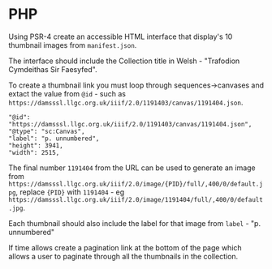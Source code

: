 # PHP

Using PSR-4 create an accessible HTML interface that display's 10 thumbnail images from ```manifest.json```. 

The interface should include the Collection title in Welsh - "Trafodion Cymdeithas Sir Faesyfed".

To create a thumbnail link you must loop through sequences->canvases and extact the value from `@id` - such as `https://damsssl.llgc.org.uk/iiif/2.0/1191403/canvas/1191404.json`. 

```
"@id": "https://damsssl.llgc.org.uk/iiif/2.0/1191403/canvas/1191404.json",
"@type": "sc:Canvas",
"label": "p. unnumbered",
"height": 3941,
"width": 2515,
```

The final number `1191404` from the URL can be used to generate an image from `https://damsssl.llgc.org.uk/iiif/2.0/image/{PID}/full/,400/0/default.jpg`, replace `{PID}` with `1191404` - eg `https://damsssl.llgc.org.uk/iiif/2.0/image/1191404/full/,400/0/default.jpg`.

Each thumbnail should also include the label for that image from `label` - "p. unnumbered"

If time allows create a pagination link at the bottom of the page which allows a user to paginate through all the thumbnails in the collection.